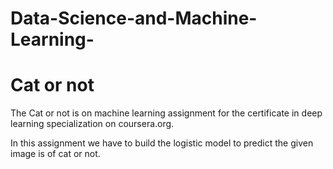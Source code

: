 # Data-Science-and-Machine-Learning-

# Cat or not

The Cat or not is on machine learning assignment for the certificate in deep learning specialization on coursera.org.

In this assignment we have to build the logistic model to predict the given image is of cat or not.
